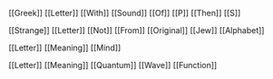 [[Greek]] [[Letter]] [[With]] [[Sound]] [[Of]]  [[P]] [[Then]] [[S]]

[[Strange]] [[Letter]] [[Not]] [[From]] [[Original]] [[Jew]] [[Alphabet]]

[[Letter]] [[Meaning]] [[Mind]]

[[Letter]] [[Meaning]] [[Quantum]] [[Wave]] [[Function]]